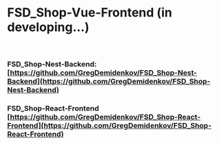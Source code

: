 # FSD_Shop-Vue-Frontend (in developing...)

<br/>

### FSD_Shop-Nest-Backend: [https://github.com/GregDemidenkov/FSD_Shop-Nest-Backend](https://github.com/GregDemidenkov/FSD_Shop-Nest-Backend)

### FSD_Shop-React-Frontend [https://github.com/GregDemidenkov/FSD_Shop-React-Frontend](https://github.com/GregDemidenkov/FSD_Shop-React-Frontend)
